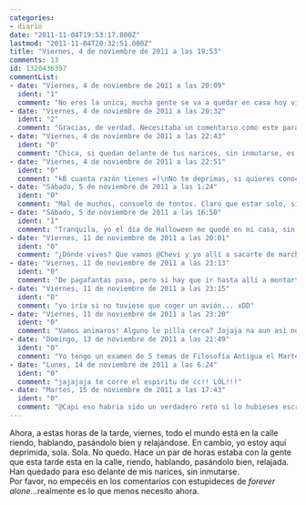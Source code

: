 ```yaml
---
categories:
- diario
date: "2011-11-04T19:53:17.000Z"
lastmod: "2011-11-04T20:32:51.000Z"
title: "Viernes, 4 de noviembre de 2011 a las 19:53"
comments: 13
id: 1320436397
commentList:
- date: "Viernes, 4 de noviembre de 2011 a las 20:09"
  ident: "1"
  comment: "No eres la unica, mucha gente se va a quedar en casa hoy viernes por la tarde. Si te sirve de consuelo seguramente te lo pasaras mejor aqui.\n\nEl problema no es que la gente que conoces no quiera quedar, es que no conoces a la gente para ti"
- date: "Viernes, 4 de noviembre de 2011 a las 20:32"
  ident: "2"
  comment: "Gracias, de verdad. Necesitaba un comentario como este para no hundirme por completo."
- date: "Viernes, 4 de noviembre de 2011 a las 22:43"
  ident: "0"
  comment: "Chica, si quedan delante de tus narices, sin inmutarse, es porque no se dan cuenta de tu situación. Yo a veces me pongo en ese plan depre, como tú y luego pienso \"oye, ¿y si soy yo?\" e intento sonreír más y me acerco a la gente a hablarle, y para mi sorpresa ellos también quieren hablar conmigo más a menudo. Funciona, obsérvate a menudo, y si aun asi la gente pasa de ti es que son unos amargados totales, te vas a por otros. Así de facil. Se que a veces ni estos consejos ayudan porque simplemente tienes un dia pesimista en el que piensas que pasas totalmente desapercibida entre los demás (eso fijo que son las hormonas xD), pero si lo haces a menudo, cada vez te vas viendo mas agusto con ti misma y con la gente, y ves que la gente está mas a gusto contigo.\nPor cierto, si vives en Tenerife, podemos quedar, yo tampoco quedo mucho (aunque la verdad, eso no me preocupa xD)... aunque no creo que vivas en Tenerife .-. xDDD\nAnímate!! í²__o"
- date: "Viernes, 4 de noviembre de 2011 a las 22:51"
  ident: "0"
  comment: "kB cuanta razón tienes =)\nNo te deprimas, si quieres conocer a alguien con quien quieres pasartelo bien, lo acabaras consiguiendo, solo hay que tener la voluntad de hacerlo. Yo, hace unos 3 años no tenía ningún amigo,y al paso del tiempo, he conocido gente increíble con la que me siento mas a gusto que nunca.Es tener ganas de hacerlo, pensar en positivo a la hora de hablar con personas(si no te conocen no vas a kedar mal,ya sabes).Mientras tanto continua, y no te pongas triste,que estar solo no es preocupante,mientras no te desequilibres =)"
- date: "Sábado, 5 de noviembre de 2011 a las 1:24"
  ident: "0"
  comment: "Mal de muchos, consuelo de tontos. Claro que estar solo, si sabes disfrutar de la soledad, no es malo, lo jodido es cuando no quieres estar sola/o. \nSi la culpa es de la gente está bien estar solo, yo prefiero estar solo que estar en un sitio rodeado de gente y preguntándome a mí mismo qué hago allí con aquellas personas, cuesta encontrar personas con las que te sientas bien, bueno, a mí me cuesta. Lo bueno es que si la culpa es tuya, puedes solucionarlo. Lo digo porque igual podrías ser un asco de persona y lo anterior lo he escrito pensando lo contrario xD.\n\n Y ánimo, me cago en la puta, no quiero ver caras tristes este finde."
- date: "Sábado, 5 de noviembre de 2011 a las 16:50"
  ident: "1"
  comment: "Tranquila, yo el día de Halloween me quedé en mi casa, sin salir, viendo películas al estilo Battle Royale."
- date: "Viernes, 11 de noviembre de 2011 a las 20:01"
  ident: "0"
  comment: "¿Dónde vives? Que vamos @Chevi y yo allí a sacarte de marcha. (Chevi solo es el pagafantas taxista xD)"
- date: "Viernes, 11 de noviembre de 2011 a las 23:13"
  ident: "0"
  comment: "De pagafantas paso, pero si hay que ir hasta alli a montarte una fiesta se hace jaja\n\nEste lunes voy a madrid, alguien se apunta ;)"
- date: "Viernes, 11 de noviembre de 2011 a las 23:15"
  ident: "0"
  comment: "yo iría si no tuviese que coger un avión... xDD"
- date: "Viernes, 11 de noviembre de 2011 a las 23:20"
  ident: "0"
  comment: "Vamos animaros! Alguno le pilla cerca? Jajaja na aun asi no se si me daria tiempo, voy con \"la agenda\" un poco llena"
- date: "Domingo, 13 de noviembre de 2011 a las 21:49"
  ident: "0"
  comment: "Yo tengo un examen de 5 temas de Filosofía Antigua el Martes, pero...Challenge Accepted...\n\n.....Yaoming! :DD xDD"
- date: "Lunes, 14 de noviembre de 2011 a las 6:24"
  ident: "0"
  comment: "jajajaja te corre el espiritu de cc!! LOL!!!"
- date: "Martes, 15 de noviembre de 2011 a las 17:43"
  ident: "0"
  comment: "@Capi eso habría sido un verdadero reto si lo hubieses escrito el lunes a las 22:00 xD"
---
```


Ahora, a estas horas de la tarde, viernes, todo el mundo está en la calle riendo, hablando, pasándolo bien y relajándose. En cambio, yo estoy aquí deprimida, sola. Sola. No quedo. Hace un par de horas estaba con la gente que esta tarde esta en la calle, riendo, hablando, pasándolo bien, relajada. Han quedado para eso delante de mis narices, sin inmutarse.   
Por favor, no empecéis en los comentarios con estupideces de *forever alone*...realmente es lo que menos necesito ahora.